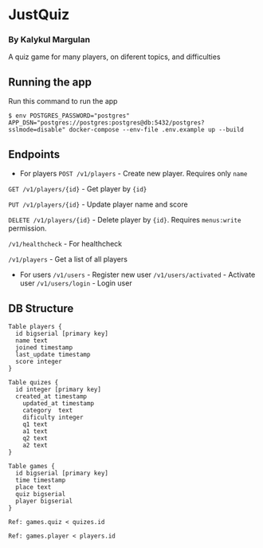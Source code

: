 # JustQuiz
### By Kalykul Margulan
A quiz game for many players, on diferent topics, and difficulties

## Running the app
Run this command to run the app
```
$ env POSTGRES_PASSWORD="postgres" APP_DSN="postgres://postgres:postgres@db:5432/postgres?sslmode=disable" docker-compose --env-file .env.example up --build
```

## Endpoints
* For players
```POST /v1/players``` - Create new player. Requires only `name`

```GET /v1/players/{id}``` - Get player by `{id}`

```PUT /v1/players/{id}``` - Update player name and score

```DELETE /v1/players/{id}``` - Delete player by `{id}`. Requires `menus:write` permission.

```/v1/healthcheck``` - For healthcheck

```/v1/players``` - Get a list of all players
* For users
	```/v1/users``` - Register new user
	```/v1/users/activated``` - Activate user
	```/v1/users/login``` - Login user

## DB Structure
```
Table players {
  id bigserial [primary key]
  name text
  joined timestamp
  last_update timestamp
  score integer
}

Table quizes {
  id integer [primary key]
  created_at timestamp
	updated_at timestamp
	category  text
	dificulty integer
	q1 text
	a1 text
	q2 text
	a2 text
}

Table games {
  id bigserial [primary key]
  time timestamp
  place text
  quiz bigserial
  player bigserial
}

Ref: games.quiz < quizes.id

Ref: games.player < players.id
```
